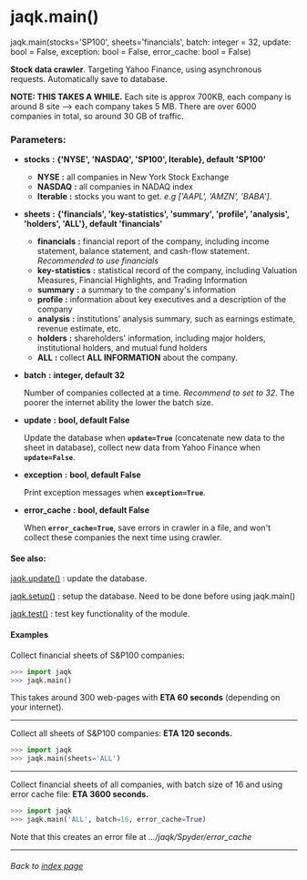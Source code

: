 # jaqk.main()


jaqk.main(stocks='SP100', sheets='financials', batch: integer = 32, update: bool = False, exception: bool = False, error_cache: bool = False)

**Stock data crawler**. Targeting Yahoo Finance, using asynchronous requests. Automatically save to database.


**NOTE: THIS TAKES A WHILE.** Each site is approx 700KB, each company is around 8 site --> each company takes 5 MB. 
There are over 6000 companies in total, so around 30 GB of traffic.


### **Parameters:**
- **stocks** **:** **{'NYSE', 'NASDAQ', 'SP100', Iterable}, default 'SP100'**
    - **NYSE** **:** all companies in New York Stock Exchange
    - **NASDAQ** **:** all companies in NADAQ index
    - **Iterable** **:** stocks you want to get. *e.g ['AAPL', 'AMZN', 'BABA']*.
   
- **sheets** **:** **{'financials', 'key-statistics', 'summary', 'profile', 'analysis', 'holders', 'ALL'}, default 'financials'**
    - **financials** **:** financial report of the company, including income statement, balance statement, and cash-flow statement. *Recommended to use financials*
    - **key-statistics** **:** statistical record of the company, including Valuation Measures, Financial Highlights, and Trading Information
    - **summary** **:** a summary to the company's information
    - **profile** **:** information about key executives and a description of the company
    - **analysis** **:** institutions' analysis summary, such as earnings estimate, revenue estimate, etc.
    - **holders** **:** shareholders' information, including major holders, institutional holders, and mutual fund holders
    - **ALL** **:** collect **ALL INFORMATION** about the company.
   
 - **batch** **:** **integer, default 32**
    
    Number of companies collected at a time. *Recommend to set to 32*. The poorer the internet ability the lower the batch size.

- **update** **:** **bool, default False**

    Update the database when **`update=True`** (concatenate new data to the sheet in database),
    collect new data from Yahoo Finance when **`update=False`**.
    
- **exception** **:** **bool, default False**
    
    Print exception messages when **`exception=True`**.

- **error_cache** **:** **bool, default False**

    When **`error_cache=True`**, save errors in crawler in a file, and won't collect these companies the next time using crawler.
    
    
#### See also: 
[jaqk.update()](./jaqk.update.md) : update the database.

[jaqk.setup()](../installation/jaqk.setup.md) : setup the database. Need to be done before using jaqk.main()

[jaqk.test()](../installation/jaqk.test.md) : test key functionality of the module.


#### Examples
Collect financial sheets of S&P100 companies: 
```python
>>> import jaqk
>>> jaqk.main()  
```
This takes around 300 web-pages with **ETA 60 seconds** (depending on your internet).

----

Collect all sheets of S&P100 companies: **ETA 120 seconds.**
```python
>>> import jaqk
>>> jaqk.main(sheets='ALL')
```

----

Collect financial sheets of all companies, with batch size of 16 and using error cache file: **ETA 3600 seconds.**
```python
>>> import jaqk
>>> jaqk.main('ALL', batch=16, error_cache=True)
```
Note that this creates an error file at *.../jaqk/Spyder/error_cache*

----

###### Back to [index page](../index.md)